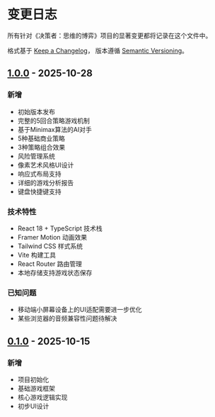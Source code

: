 # 变更日志

所有针对《决策者：思维的博弈》项目的显著变更都将记录在这个文件中。

格式基于 [Keep a Changelog](https://keepachangelog.com/en/1.0.0/)，
版本遵循 [Semantic Versioning](https://semver.org/spec/v2.0.0.html)。

## [1.0.0] - 2025-10-28

### 新增
- 初始版本发布
- 完整的5回合策略游戏机制
- 基于Minimax算法的AI对手
- 5种基础商业策略
- 3种策略组合效果
- 风险管理系统
- 像素艺术风格UI设计
- 响应式布局支持
- 详细的游戏分析报告
- 键盘快捷键支持

### 技术特性
- React 18 + TypeScript 技术栈
- Framer Motion 动画效果
- Tailwind CSS 样式系统
- Vite 构建工具
- React Router 路由管理
- 本地存储支持游戏状态保存

### 已知问题
- 移动端小屏幕设备上的UI适配需要进一步优化
- 某些浏览器的音频兼容性问题待解决

## [0.1.0] - 2025-10-15

### 新增
- 项目初始化
- 基础游戏框架
- 核心游戏逻辑实现
- 初步UI设计

[1.0.0]: https://github.com/hhhh124hhhh/decision-maker-game/releases/tag/v1.0.0
[0.1.0]: https://github.com/hhhh124hhhh/decision-maker-game/releases/tag/v0.1.0